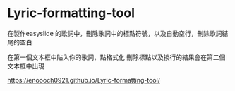 # Lyric-formatting-tool
在製作easyslide 的歌詞中，刪除歌詞中的標點符號，以及自動空行，刪除歌詞結尾的空白

在第一個文本框中貼入你的歌詞，點格式化
刪除標點以及換行的結果會在第二個文本框中出現

https://enoooch0921.github.io/Lyric-formatting-tool/
